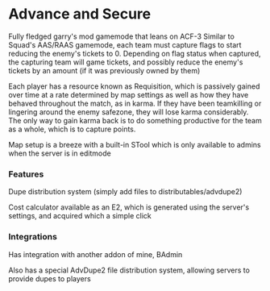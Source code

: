 # Advance and Secure

Fully fledged garry's mod gamemode that leans on ACF-3
Similar to Squad's AAS/RAAS gamemode, each team must capture flags to start reducing the enemy's tickets to 0. Depending on flag status when captured, the capturing team will game tickets, and possibly reduce the enemy's tickets by an amount (if it was previously owned by them)

Each player has a resource known as Requisition, which is passively gained over time at a rate determined by map settings as well as how they have behaved throughout the match, as in karma. If they have been teamkilling or lingering around the enemy safezone, they will lose karma considerably. The only way to gain karma back is to do something productive for the team as a whole, which is to capture points.

Map setup is a breeze with a built-in STool which is only available to admins when the server is in editmode

### Features

Dupe distribution system (simply add files to distributables/advdupe2)

Cost calculator available as an E2, which is generated using the server's settings, and acquired which a simple click

### Integrations

Has integration with another addon of mine, BAdmin

Also has a special AdvDupe2 file distribution system, allowing servers to provide dupes to players
